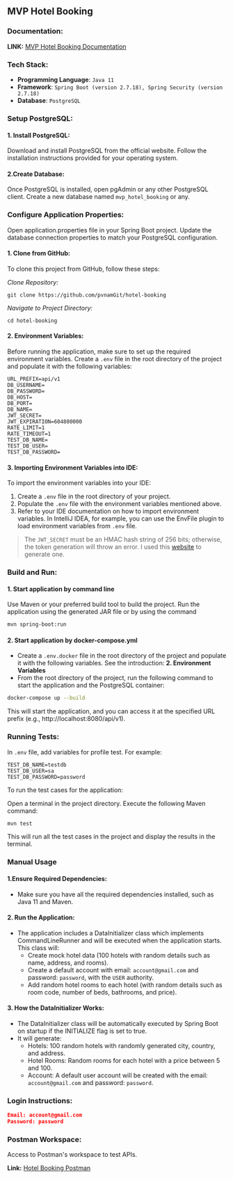 ## MVP Hotel Booking
### Documentation:
**LINK:** [MVP Hotel Booking Documentation](https://nampv.notion.site/HRS-Group-MVP-Hotel-Booking-Nam-Phan-1fdc947369994cf0bd7d485fe78ee7da?pvs=4)
### Tech Stack:
- **Programming Language**: `Java 11`
- **Framework**: `Spring Boot (version 2.7.18), Spring Security (version 2.7.18)`
- **Database**: `PostgreSQL`

### Setup PostgreSQL:
#### 1. Install PostgreSQL:

Download and install PostgreSQL from the official website.
Follow the installation instructions provided for your operating system.
#### 2.Create Database:

Once PostgreSQL is installed, open pgAdmin or any other PostgreSQL client.
Create a new database named `mvp_hotel_booking` or any.
### Configure Application Properties:

Open application.properties file in your Spring Boot project.
Update the database connection properties to match your PostgreSQL configuration.
#### 1. Clone from GitHub:
To clone this project from GitHub, follow these steps:

_Clone Repository:_
```
git clone https://github.com/pvnamGit/hotel-booking
```
_Navigate to Project Directory:_
```
cd hotel-booking
```
#### 2. Environment Variables:
Before running the application, make sure to set up the required environment variables. Create a `.env` file in the root directory of the project and populate it with the following variables:
```
URL_PREFIX=api/v1
DB_USERNAME=
DB_PASSWORD=
DB_HOST=
DB_PORT=
DB_NAME=
JWT_SECRET=
JWT_EXPIRATION=604800000
RATE_LIMIT=1
RATE_TIMEOUT=1
TEST_DB_NAME=
TEST_DB_USER=
TEST_DB_PASSWORD=
```

#### 3. Importing Environment Variables into IDE:
To import the environment variables into your IDE:

1. Create a `.env` file in the root directory of your project.
2. Populate the `.env` file with the environment variables mentioned above.
3. Refer to your IDE documentation on how to import environment variables. In IntelliJ IDEA, for example, you can use the EnvFile plugin to load environment variables from `.env` file.

> The `JWT_SECRET` must be an HMAC hash string of 256 bits; otherwise, the token generation will throw an error. I used this [website](https://www.devglan.com/online-tools/hmac-sha256-online?ref=blog.tericcabrel.com) to generate one.
### Build and Run:
#### 1. Start application by command line
Use Maven or your preferred build tool to build the project.
Run the application using the generated JAR file or by using the command 
```bash
mvn spring-boot:run
```

#### 2. Start application by docker-compose.yml
- Create a `.env.docker` file in the root directory of the project and populate it with the following variables. See the introduction: **2. Environment Variables**
- From the root directory of the project, run the following command to start the application and the PostgreSQL container:
```bash
docker-compose up --build
```

This will start the application, and you can access it at the specified URL prefix (e.g., http://localhost:8080/api/v1).

### Running Tests:
In `.env` file, add variables for profile test. For example:
```
TEST_DB_NAME=testdb
TEST_DB_USER=sa
TEST_DB_PASSWORD=password
```

To run the test cases for the application:

Open a terminal in the project directory.
Execute the following Maven command:

```bash
mvn test
```

This will run all the test cases in the project and display the results in the terminal.

### Manual Usage
#### 1.Ensure Required Dependencies:

- Make sure you have all the required dependencies installed, such as Java 11 and Maven.

#### 2. Run the Application:

- The application includes a DataInitializer class which implements CommandLineRunner and will be executed when the application starts. This class will:
    - Create mock hotel data (100 hotels with random details such as name, address, and rooms). 
    - Create a default account with email: `account@gmail.com` and password: `password`, with the `USER` authority. 
    - Add random hotel rooms to each hotel (with random details such as room code, number of beds, bathrooms, and price).

#### 3. How the DataInitializer Works:
- The DataInitializer class will be automatically executed by Spring Boot on startup if the INITIALIZE flag is set to true.
- It will generate:
  - Hotels: 100 random hotels with randomly generated city, country, and address. 
  - Hotel Rooms: Random rooms for each hotel with a price between 5 and 100. 
  - Account: A default user account will be created with the email: `account@gmail.com` and password: `password`. 
### Login Instructions:
```json
Email: account@gmail.com
Password: password
```
### Postman Workspace:
Access to Postman's workspace to test APIs.

**Link:** [Hotel Booking Postman](https://www.postman.com/satellite-astronomer-77407967/workspace/hotel-booking/request/34897345-9e4b5226-71e0-4339-bddf-60aa65fb127c)